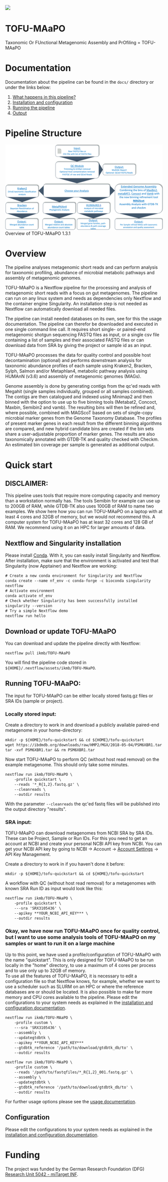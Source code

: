 ![](images/ikmb_bfx_logo.png)

# TOFU-MAaPO

Taxonomic Or FUnctional Metagenomic Assembly and PrOfiling = TOFU-MAaPO 

# Documentation 

Documentation about the pipeline can be found in the `docs/` directory or under the links below:

1. [What happens in this pipeline?](docs/pipeline.md)
2. [Installation and configuration](docs/installation.md)
3. [Running the pipeline](docs/usage.md)
4. [Output](docs/output.md)

# Pipeline Structure
![](./images/metawo_overview.png)
Overview of TOFU-MAaPO 1.3.1

# Overview

The pipeline analyses metagenomic short reads and can perform analysis for taxonomic profiling, abundance of microbial metabolic pathways and assembly of metagenomic genomes. 


TOFU-MAaPO is a Nextflow pipeline for the processing and analysis of metagenomic short reads with a focus on gut metagenomes. The pipeline can run on any linux system and needs as dependencies only Nextflow and the container engine Singularity. An installation step is not needed as Nextflow can automatically download all needed files. <br />

The pipeline can install needed databases on its own, see for this the usage documentation. The pipeline can therefor be downloaded and executed in one single command line call. It requires short single- or paired-end metagenomic shotgun sequencing FASTQ files as input, or a single csv file containing a list of samples and their associated FASTQ files or can download data from SRA by giving the project or sample id as an input.<br />

TOFU-MAaPO processes the data for quality control and possible host decontamination (optional) and performs downstream analysis for taxonomic abundance profiles of each sample using Kraken2, Bracken, Sylph, Salmon and/or Metaphlan4, metabolic pathway analysis using HUMAnN (v3.6) and assembly of metagenomic genomes (MAGs).<br />

Genome assembly is done by generating contigs from the qc'ed reads with Megahit (single samples individually, grouped or all samples combined). The contigs are then catalogued and indexed using Minimap2 and then binned with the option to use up to five binning tools (Metabat2, Concoct, Maxbin, Semibin2 and vamb). The resulting bins will then be refined and, where possible, combined with MAGScoT based on sets of single-copy microbial marker genes from the Genome Taxonomy Database. The profiles of present marker genes in each result from the different binning algorithms are compared, and new hybrid candidate bins are created if the bin sets share a user-adjustable proportion of marker genes. The results are also taxonomically annotated with GTDB-TK and quality checked with Checkm. An estimated bin coverage per sample is generated as additional output. <br />

# Quick start
## DISCLAIMER:
This pipeline uses tools that require more computing capacity and memory than a workstation normally has. The tools Semibin for example can use up to 200GB of RAM, while GTDB-TK also uses 100GB of RAM to name two examples. We show here how you can run TOFU-MAaPO on a laptop with at least 4 cores and 32GB of memory, but we would not recommend this. A computer system for TOFU-MAaPO has at least 32 cores and 128 GB of RAM. We recommend using it on an HPC for larger amounts of data. <br />

## Nextflow and Singularity installation
Please install [Conda](https://docs.conda.io/projects/conda/en/latest/user-guide/install/index.html). With it, you can easily install Singularity and Nextflow. After installation, make sure that the environment is activated and test that Singularity (now Apptainer) and Nextflow are working:<br />
```
# Create a new conda environment for Singularity and Nextflow
conda create --name nf_env -c conda-forge -c bioconda singularity nextflow
# Activate environment
conda activate nf_env
# Check whether Singularity has been successfully installed
singularity --version
# Try a simple Nextflow demo
nextflow run hello
```

## Download or update TOFU-MAaPO
You can download and update the pipeline directly with Nextflow:<br />
```
nextflow pull ikmb/TOFU-MAaPO
```
You will find the pipeline code stored in `${HOME}/.nextflow/assets/ikmb/TOFU-MAaPO`.<br />


## Running TOFU-MAaPO:
The input for TOFU-MAaPO can be either locally stored fastq.gz files or SRA IDs (sample or project).<br />

### Locally stored input:
Create a directory to work in and download a publicly available paired-end metagenome  in your home-directory:
```
mkdir -p ${HOME}/tofu-quickstart && cd ${HOME}/tofu-quickstart
wget https://ibdmdb.org/downloads/raw/HMP2/MGX/2018-05-04/PSM6XBR1.tar
tar -xvf PSM6XBR1.tar && rm PSM6XBR1.tar
```

Now start TOFU-MAaPO to perform QC (without host read removal) on the example metagenome. This should only take some minutes. <br />
```
nextflow run ikmb/TOFU-MAaPO \
    -profile quickstart \
    --reads '*_R{1,2}.fastq.gz' \
    --cleanreads \
    --outdir results
```
With the parameter `--cleanreads` the qc'ed fastq files will be published into the output directory "results".

### SRA input:

TOFU-MAaPO can download metagenomes from NCBI SRA by SRA IDs. These can be Project, Sample or Run IDs. For this you need to get an account at NCBI and create your personal NCBI API key from NCBI. You can get your NCBI API key by going to NCBI -> Account -> [Account Settings](https://ncbi.nlm.nih.gov/account/settings/) -> API Key Management.

Create a directory to work in if you haven't done it before:
```
mkdir -p ${HOME}/tofu-quickstart && cd ${HOME}/tofu-quickstart
```

A workflow with QC (without host read removal) for a metagenomes with known SRA Run ID as input would look like this:

```
nextflow run ikmb/TOFU-MAaPO \
    -profile quickstart \
    ---sra 'SRX3105436' \
    --apikey **YOUR_NCBI_API_KEY*** \
    --outdir results
```


### Okay, we have now run TOFU-MAaPO once for quality control, but I want to use some analysis tools of TOFU-MAaPO on my samples or want to run it on a large machine

Up to this point, we have used a profile/configuration of TOFU-MAaPO with the name "quickstart". This is only designed for TOFU-MAaPO to be run locally in the "home" directory, to use a maximum of 4 cores per process and to use only up to 32GB of memory.  
To use all the features of TOFU-MAaPO, it is necessary to edit a configuration file so that Nextflow knows, for example, whether we want to use a scheduler such as SLURM on an HPC or where the reference databases are or should be located. It is also possible to make far more memory and CPU cores available to the pipeline.
Please edit the configurations to your system needs as explained in the [installation and configuration documentation](docs/installation.md).<br />

```
nextflow run ikmb/TOFU-MAaPO \
    -profile custom \
    ---sra 'SRX3105436' \
    --assembly \
    --updategtdbtk \
    --apikey **YOUR_NCBI_API_KEY***
    --gtdbtk_reference '/path/to/download/gtdbtk_db/to' \
    --outdir results
```


```
nextflow run ikmb/TOFU-MAaPO \
    -profile custom \
    --reads '/path/to/fastqfiles/*_R{1,2}_001.fastq.gz' \
    --assembly \
    --updategtdbtk \
    --gtdbtk_reference '/path/to/download/gtdbtk_db/to' \
    --outdir results
```

For further usage options please see the [usage documentation](docs/usage.md).<br />

## Configuration
Please edit the configurations to your system needs as explained in the [installation and configuration documentation](docs/installation.md).<br />

# Funding

The project was funded by the German Research Foundation (DFG) [Research Unit 5042 - miTarget INF](https://www.mitarget.org/).
